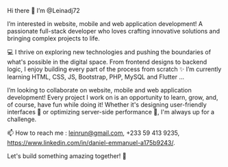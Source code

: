 Hi there 👋 I’m @Leinadj72

I’m interested in website, mobile and web application development! A passionate full-stack developer who loves crafting innovative solutions and bringing complex projects to life.

💻 I thrive on exploring new technologies and pushing the boundaries of what's possible in the digital space. From frontend designs to backend logic, I enjoy building every part of the process from scratch ✨ I’m currently learning HTML, CSS, JS, Bootstrap, PHP, MySQL and Flutter ...

I’m looking to collaborate on website, mobile and web application development! Every project I work on is an opportunity to learn, grow, and, of course, have fun while doing it! Whether it's designing user-friendly interfaces 🎨 or optimizing server-side performance 🚀, I'm always up for a challenge.

📫 How to reach me : leinrun@gmail.com, +233 59 413 9235, https://www.linkedin.com/in/daniel-emmanuel-a175b9243/.
 
Let's build something amazing together! 🌟
<!---
Leinadj72/Leinadj72 is a ✨ special ✨ repository because its `README.md` (this file) appears on your GitHub profile.
You can click the Preview link to take a look at your changes.
--->
